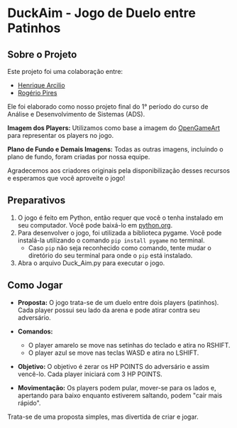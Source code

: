 # DuckAim - Jogo de Duelo entre Patinhos

## Sobre o Projeto

Este projeto foi uma colaboração entre:

- [Henrique Arcilio](https://github.com/Henrique-Arcilio)
- [Rogério Pires](https://github.com/RogerioDfreitas)
  
Ele foi elaborado como nosso projeto final do 1° período do curso de Análise e Desenvolvimento de Sistemas (ADS).

**Imagem dos Players:** Utilizamos como base a imagem do [OpenGameArt](https://opengameart.org/content/cute-duck-animated-set) para representar os players no jogo.

**Plano de Fundo e Demais Imagens:** Todas as outras imagens, incluindo o plano de fundo, foram criadas por nossa equipe.

Agradecemos aos criadores originais pela disponibilização desses recursos e esperamos que você aproveite o jogo!

## Preparativos

1. O jogo é feito em Python, então requer que você o tenha instalado em seu computador. Você pode baixá-lo em [python.org](https://www.python.org/).
2. Para desenvolver o jogo, foi utilizada a biblioteca pygame. Você pode instalá-la utilizando o comando `pip install pygame` no terminal.
   - Caso `pip` não seja reconhecido como comando, tente mudar o diretório do seu terminal para onde o `pip` está instalado.
3. Abra o arquivo Duck_Aim.py para executar o jogo.

## Como Jogar

- **Proposta:** O jogo trata-se de um duelo entre dois players (patinhos). Cada player possui seu lado da arena e pode atirar contra seu adversário.
  
- **Comandos:** 
  - O player amarelo se move nas setinhas do teclado e atira no RSHIFT.
  - O player azul se move nas teclas WASD e atira no LSHIFT.
  
- **Objetivo:** O objetivo é zerar os HP POINTS do adversário e assim vencê-lo. Cada player iniciará com 3 HP POINTS.
  
- **Movimentação:** Os players podem pular, mover-se para os lados e, apertando para baixo enquanto estiverem saltando, podem "cair mais rápido".

Trata-se de uma proposta simples, mas divertida de criar e jogar.
